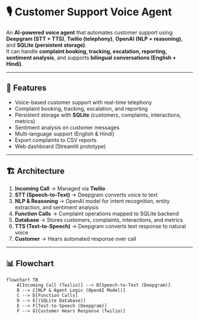 # 🎙️ Customer Support Voice Agent

An **AI-powered voice agent** that automates customer support using **Deepgram (STT + TTS)**, **Twilio (telephony)**, **OpenAI (NLP + reasoning)**, and **SQLite (persistent storage)**.  
It can handle **complaint booking, tracking, escalation, reporting, sentiment analysis**, and supports **bilingual conversations (English + Hindi)**.

---

## 🚀 Features
- Voice-based customer support with real-time telephony  
- Complaint booking, tracking, escalation, and reporting  
- Persistent storage with **SQLite** (customers, complaints, interactions, metrics)  
- Sentiment analysis on customer messages  
- Multi-language support (English & Hindi)  
- Export complaints to CSV reports  
- Web dashboard (Streamlit prototype)  

---

## 🏗️ Architecture

1. **Incoming Call** → Managed via **Twilio**  
2. **STT (Speech-to-Text)** → Deepgram converts voice to text  
3. **NLP & Reasoning** → OpenAI model for intent recognition, entity extraction, and sentiment analysis  
4. **Function Calls** → Complaint operations mapped to SQLite backend  
5. **Database** → Stores customers, complaints, interactions, and metrics  
6. **TTS (Text-to-Speech)** → Deepgram converts text response to natural voice  
7. **Customer** → Hears automated response over call  

---

## 📊 Flowchart

```mermaid
flowchart TB
    A[Incoming Call (Twilio)] --> B[Speech-to-Text (Deepgram)]
    B --> C[NLP & Agent Logic (OpenAI Model)]
    C --> D[Function Calls]
    D --> E[(SQLite Database)]
    E --> F[Text-to-Speech (Deepgram)]
    F --> G[Customer Hears Response (Twilio)]

